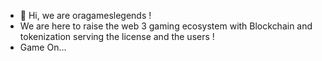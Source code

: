 - 👋 Hi, we are oragameslegends ! 
- We are here to raise the web 3 gaming ecosystem with Blockchain and tokenization serving the license and the users !
- Game On...
